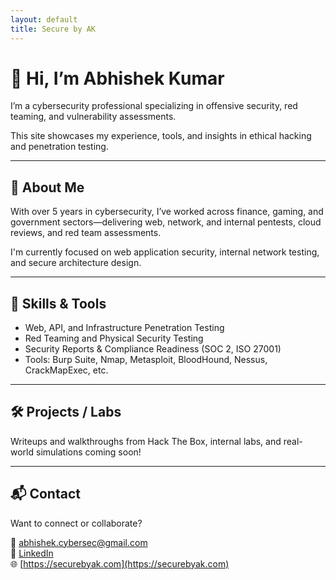 ```yaml
---
layout: default
title: Secure by AK
---
```


# 👋 Hi, I’m Abhishek Kumar

I’m a cybersecurity professional specializing in offensive security, red teaming, and vulnerability assessments.

This site showcases my experience, tools, and insights in ethical hacking and penetration testing.

---

## 🔐 About Me

With over 5 years in cybersecurity, I’ve worked across finance, gaming, and government sectors—delivering web, network, and internal pentests, cloud reviews, and red team assessments.

I'm currently focused on web application security, internal network testing, and secure architecture design.

---

## 🧠 Skills & Tools

- Web, API, and Infrastructure Penetration Testing  
- Red Teaming and Physical Security Testing  
- Security Reports & Compliance Readiness (SOC 2, ISO 27001)  
- Tools: Burp Suite, Nmap, Metasploit, BloodHound, Nessus, CrackMapExec, etc.

---

## 🛠️ Projects / Labs

Writeups and walkthroughs from Hack The Box, internal labs, and real-world simulations coming soon!

---

## 📬 Contact

Want to connect or collaborate?

📧 abhishek.cybersec@gmail.com  
🔗 [LinkedIn](https://www.linkedin.com/in/abhishekkcyber/)  
🌐 [https://securebyak.com](https://securebyak.com)
